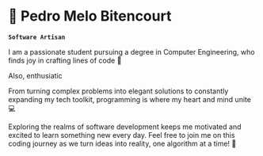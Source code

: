 # 🙌 Pedro Melo Bitencourt

**`Software Artisan`**

I am a passionate student pursuing a degree in Computer Engineering, who finds joy in crafting lines of code 🚀

Also, enthusiatic

From turning complex problems into elegant solutions to constantly expanding my tech toolkit, programming is where my heart and mind unite 💻

Exploring the realms of software development keeps me motivated and excited to learn something new every day. Feel free to join me on this coding journey as we turn ideas into reality, one algorithm at a time! 🌟


<!--
**pedromelobitencourt/PedroMeloBitencourt** is a ✨ _special_ ✨ repository because its `README.md` (this file) appears on your GitHub profile.

Here are some ideas to get you started:

- 🔭 I’m currently working on ...
- 🌱 I’m currently learning ...
- 👯 I’m looking to collaborate on ...
- 🤔 I’m looking for help with ...
- 💬 Ask me about ...
- 📫 How to reach me: ...
- 😄 Pronouns: ...
- ⚡ Fun fact: ...
-->
